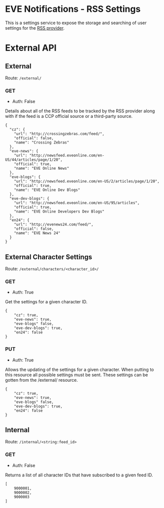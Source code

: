 # EVE Notifications - RSS Settings
This is a settings service to expose the storage and searching of user settings
for the [RSS provider](https://github.com/Regner/en-rss).

# External API

## External
Route: ``/external/``

### GET
* Auth: False

Details about all of the RSS feeds to be tracked by the RSS provider along with
if the feed is a CCP official source or a third-party source.

```
{
  "cz": {
    "url": "http://crossingzebras.com/feed/",
    "official": false,
    "name": "Crossing Zebras"
  },
  "eve-news": {
    "url": "http://newsfeed.eveonline.com/en-US/44/articles/page/1/20",
    "official": true,
    "name": "EVE Online News"
  },
  "eve-blogs": {
    "url": "http://newsfeed.eveonline.com/en-US/2/articles/page/1/20",
    "official": true,
    "name": "EVE Online Dev Blogs"
  },
  "eve-dev-blogs": {
    "url": "http://newsfeed.eveonline.com/en-US/95/articles",
    "official": true,
    "name": "EVE Online Developers Dev Blogs"
  },
  "en24": {
    "url": "http://evenews24.com/feed/",
    "official": false,
    "name": "EVE News 24"
  }
}
```

## External Character Settings
Route: ``/external/characters/<character_id>/``

### GET
* Auth: True

Get the settings for a given character ID.

```
{
    "cz": true,
    "eve-news": true,
    "eve-blogs" false,
    "eve-dev-blogs": true,
    "en24": false
}
```

### PUT
* Auth: True

Allows the updating of the settings for a given character. When putting to this
resource all possible settings must be sent. These settings can be gotten from
the /external/ resource.

```
{
    "cz": true,
    "eve-news": true,
    "eve-blogs" false,
    "eve-dev-blogs": true,
    "en24": false
}
```

## Internal
Route: ``/internal/<string:feed_id>``

### GET
* Auth: False

Returns a list of all character IDs that have subscribed to a given feed ID.

```
[
    9000001,
    9000002,
    9000003
]
```
